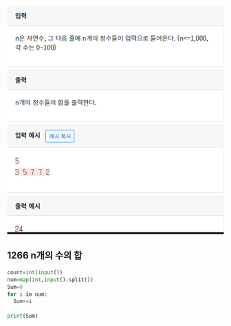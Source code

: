 ![](./img/image-20200429155206538.png)

## 1266 n개의 수의 합

```python
count=int(input())
num=map(int,input().split())
Sum=0
for i in num:
  Sum+=i

print(Sum)
```

